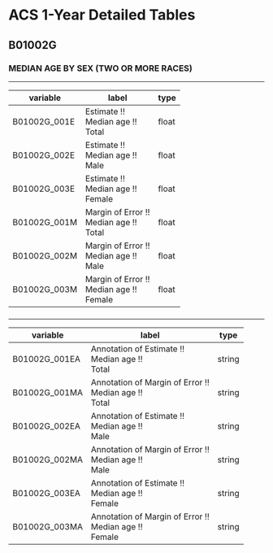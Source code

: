 # ACS 1-Year Detailed Tables

## B01002G

### MEDIAN AGE BY SEX (TWO OR MORE RACES)

___

| variable | label | type |
| ----- | ----- | ----- |
| B01002G_001E | Estimate !!<br>Median age !!<br>Total | float |
| B01002G_002E | Estimate !!<br>Median age !!<br>Male | float |
| B01002G_003E | Estimate !!<br>Median age !!<br>Female | float |
| B01002G_001M | Margin of Error !!<br>Median age !!<br>Total | float |
| B01002G_002M | Margin of Error !!<br>Median age !!<br>Male | float |
| B01002G_003M | Margin of Error !!<br>Median age !!<br>Female | float |
### 

___

| variable | label | type |
| ----- | ----- | ----- |
| B01002G_001EA | Annotation of Estimate !!<br>Median age !!<br>Total | string |
| B01002G_001MA | Annotation of Margin of Error !!<br>Median age !!<br>Total | string |
| B01002G_002EA | Annotation of Estimate !!<br>Median age !!<br>Male | string |
| B01002G_002MA | Annotation of Margin of Error !!<br>Median age !!<br>Male | string |
| B01002G_003EA | Annotation of Estimate !!<br>Median age !!<br>Female | string |
| B01002G_003MA | Annotation of Margin of Error !!<br>Median age !!<br>Female | string |

